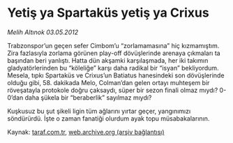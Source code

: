 # Yetiş ya Spartaküs yetiş ya Crixus

*Melih Altınok 03.05.2012*

<div class="yazi"><p>Trabzonspor’un geçen sefer Cimbom’u “zorlamamasına” hiç kızmamıştım. Zira fazlasıyla zorlama görünen play-off dövüşlerinde arenaya çıkmaları ta başından beri yanlıştı. Hatta dün akşamki karşılaşmada, her iki takımın gladyatörlerinden bu “köleliğe” karşı daha radikal bir “isyan” bekliyordum. Mesela, tıpkı Spartaküs ve Crixus’un Batiatus hanesindeki son dövüşlerinde olduğu gibi, 58. dakikada Melo, Colman’dan gelen ortayı muhteşem bir röveşatayla protokole doğru çaksaydı, süper bir sezon finali olmaz mıydı? 0-0’dan daha şükela bir “beraberlik” sayılmaz mıydı?</p>
<p>Kuşkusuz bu şut şikeli ligin tüm ağlarını yırtar geçer, yangınımızı söndürürdü. İşte o zaman fanatiği olurdum ayak topu müsabakalarının.</p>
</div>

Kaynak: [taraf.com.tr](http://www.taraf.com.tr/melih-altinok/makale-yetis-ya-spartakus-yetis-ya-crixus.htm), [web.archive.org (arşiv bağlantısı)](http://web.archive.org/web/20131115061602/http://www.taraf.com.tr/melih-altinok/makale-yetis-ya-spartakus-yetis-ya-crixus.htm)

